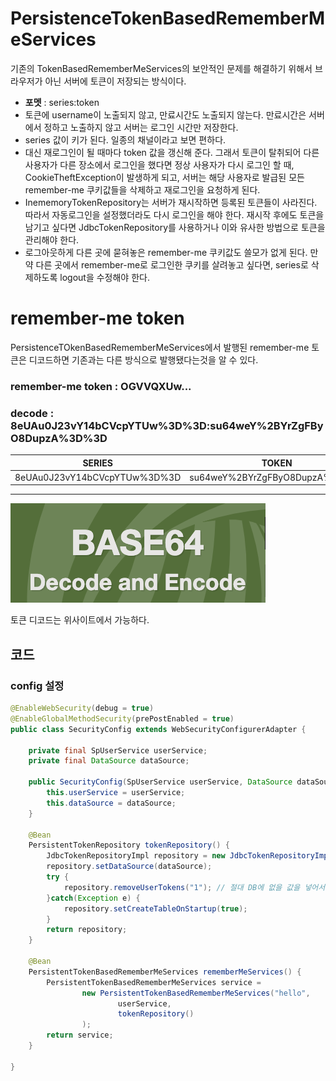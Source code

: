# PersistenceTokenBasedRememberMeServices

기존의 TokenBasedRememberMeServices의 보안적인 문제를 해결하기 위해서 브라우저가 아닌 서버에 토큰이 저장되는 방식이다.

- **포멧** : series:token
- 토큰에 username이 노출되지 않고, 만료시간도 노출되지 않는다. 만료시간은 서버에서 정하고 노출하지 않고 서버는 로그인 시간만 저장한다.
- series 값이 키가 된다. 일종의 채널이라고 보면 편하다.
- 대신 재로그인이 될 때마다 token 값을 갱신해 준다. 그래서 토큰이 탈취되어 다른 사용자가 다른 장소에서 로그인을 했다면 정상 사용자가 다시 로그인 할 때, CookieTheftException이 발생하게 되고, 서버는 해당 사용자로 발급된 모든 remember-me 쿠키값들을 삭제하고 재로그인을 요청하게 된다.
- InememoryTokenRepository는 서버가 재시작하면 등록된 토큰들이 사라진다. 따라서 자동로그인을 설정했더라도 다시 로그인을 해야 한다. 재시작 후에도 토큰을 남기고 싶다면 JdbcTokenRepository를 사용하거나 이와 유사한 방법으로 토큰을 관리해야 한다.
- 로그아웃하게 다른 곳에 묻혀놓은 remember-me 쿠키값도 쓸모가 없게 된다. 만약 다른 곳에서 remember-me로 로그인한 쿠키를 살려놓고 싶다면, series로 삭제하도록 logout을 수정해야 한다.
 
# remember-me token

PersistenceTOkenBasedRememberMeServices에서 발행된 remember-me 토큰은 디코드하면
기존과는 다른 방식으로 발행됐다는것을 알 수 있다.

### **remember-me token** : OGVVQXUw...
### **decode** : 8eUAu0J23vY14bCVcpYTUw%3D%3D:su64weY%2BYrZgFByO8DupzA%3D%3D


|SERIES|TOKEN|
|-|-|
|8eUAu0J23vY14bCVcpYTUw%3D%3D|su64weY%2BYrZgFByO8DupzA%3D%3D|

<hr>

<img src="../img/BASE64.png" >

토큰 디코드는 위사이트에서 가능하다.


## 코드 

### config 설정

```java
@EnableWebSecurity(debug = true)
@EnableGlobalMethodSecurity(prePostEnabled = true)
public class SecurityConfig extends WebSecurityConfigurerAdapter {

    private final SpUserService userService;
    private final DataSource dataSource;

    public SecurityConfig(SpUserService userService, DataSource dataSource) {
        this.userService = userService;
        this.dataSource = dataSource;
    }

    @Bean
    PersistentTokenRepository tokenRepository() {
        JdbcTokenRepositoryImpl repository = new JdbcTokenRepositoryImpl();
        repository.setDataSource(dataSource);
        try {
            repository.removeUserTokens("1"); // 절대 DB에 없을 값을 넣어서 catch 가 실행되게 함
        }catch(Exception e) {
            repository.setCreateTableOnStartup(true);
        }
        return repository;
    }

    @Bean
    PersistentTokenBasedRememberMeServices rememberMeServices() {
        PersistentTokenBasedRememberMeServices service =
                new PersistentTokenBasedRememberMeServices("hello",
                        userService,
                        tokenRepository()
                );
        return service;
    }

}
```